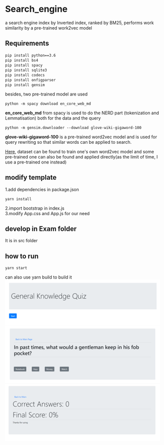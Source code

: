 # Search_engine
a search engine index by Inverted index, ranked by BM25, performs work similarity by a pre-trained work2vec model
## Requirements
```shell
pip install python==3.6
pip install bs4
pip install spacy
pip install sqlite3
pip install codecs
pip install onfigparser
pip install gensim
```
besides, two pre-trained model are used
```shell
python -m spacy download en_core_web_md
```
**en_core_web_md** from spacy is used to do the NERD part (tokenization and Lemmatisation) both for the data and the query
```shell
python -m gensim.downloader --download glove-wiki-gigaword-100
```
**glove-wiki-gigaword-100** is a pre-trained word2vec model and is used for query rewriting so that similar words can be applied to search. 

[Here](https://github.com/RaRe-Technologies/gensim-data), dataset can be found to train one's own word2vec model and some pre-trained one can also be found and applied directly(as the limit of time, I use a pre-trained one instead)
## modify template
1.add dependencies in package.json<br>
```shell
yarn install
```
2.import bootstrap in index.js<br>
3.modify App.css and App.js for our need<br>
## develop in Exam folder
It is in src folder
## how to run
```shell
yarn start
```
can also use yarn build to build it
![](https://github.com/JiajingFang/QuizApp-React-/blob/master/image/1.png)  
![](https://github.com/JiajingFang/QuizApp-React-/blob/master/image/2.png)  
![](https://github.com/JiajingFang/QuizApp-React-/blob/master/image/3.png)  
